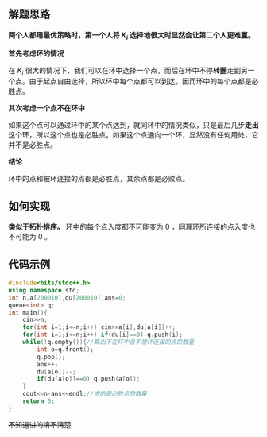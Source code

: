 ## 解题思路

**两个人都用最优策略时，第一个人将 $K_i$ 选择地很大时显然会让第二个人更难赢。**

**首先考虑环的情况**

在 $K_i$ 很大的情况下，我们可以在环中选择一个点，而后在环中不停**转圈**走到另一个点。由于起点自由选择，所以环中每个点都可以到达。因而环中的每个点都是必胜点。

**其次考虑一个点不在环中**

如果这个点可以通过环中的某个点达到，就同环中的情况类似，只是最后几步**走出**这个环，所以这个点也是必胜点。如果这个点通向一个环，显然没有任何用处，它并不是必胜点。

**结论**

环中的点和被环连接的点都是必胜点，其余点都是必败点。

## 如何实现

**类似于拓扑排序。** 环中的每个点入度都不可能变为 $0$ ，同理环所连接的点入度也不可能为 $0$  。

## 代码示例

```cpp
#include<bits/stdc++.h>
using namespace std;
int n,a[200010],du[200010],ans=0;
queue<int> q;
int main(){
	cin>>n;
	for(int i=1;i<=n;i++) cin>>a[i],du[a[i]]++;
	for(int i=1;i<=n;i++) if(du[i]==0) q.push(i);
	while(!q.empty()){//算出不在环中且不被环连接的点的数量
		int o=q.front();
		q.pop();
		ans++;
		du[a[o]]--;
		if(du[a[o]]==0) q.push(a[o]);
	}
	cout<<n-ans<<endl;//求的是必胜点的数量
	return 0;
}
```
~~不知道讲的清不清楚~~